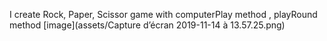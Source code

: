 I create Rock, Paper, Scissor game
with computerPlay method , playRound method
[image](assets/Capture d’écran 2019-11-14 à 13.57.25.png)

